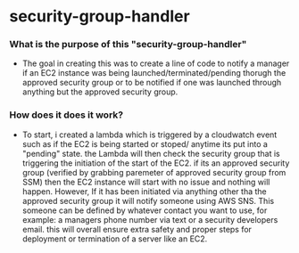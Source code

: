# security-group-handler

### What is the purpose of this "security-group-handler"
- The goal in creating this was to create a line of code to notify a manager if an EC2 instance was being launched/terminated/pending thorugh the approved security group or to be notified if one was launched through anything but the approved security group.

### How does it does it work?
- To start, i created a lambda which is triggered by a cloudwatch event such as if the EC2 is being started or stoped/ anytime its put into a "pending" state. the Lambda will then check the security group that is triggering the initiation of the start of the EC2. if its an approved security group (verified by grabbing paremeter of approved security group from SSM) then the EC2 instance will start with no issue and nothing will happen. However, If it has been initiated via anything other tha the approved security group it will notify someone using AWS SNS. This someone can be defined by whatever contact you want to use, for example: a managers phone number via text or a security developers email. this will overall ensure extra safety and proper steps for deployment or termination of a server like an EC2.
